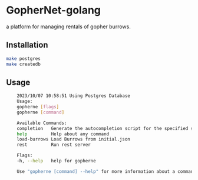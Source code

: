 # GopherNet-golang
a platform for managing rentals of gopher burrows.



## Installation
```bash
make postgres
make createdb
```
## Usage
```bash
    2023/10/07 10:58:51 Using Postgres Database
    Usage:
    gopherne [flags]
    gopherne [command]

    Available Commands:
    completion   Generate the autocompletion script for the specified shell
    help         Help about any command
    load-burrows Load Burrows from initial.json
    rest         Run rest server

    Flags:
    -h, --help   help for gopherne

    Use "gopherne [command] --help" for more information about a command.
```